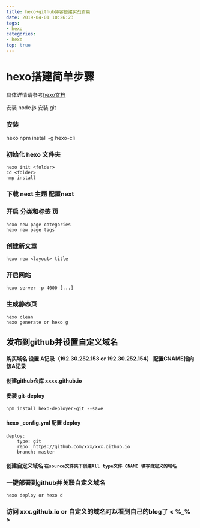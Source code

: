 ```yaml
---
title: hexo+github博客搭建实战首篇
date: 2019-04-01 10:26:23
tags: 
- hexo
categories:
- hexo 
top: true
---
```


# hexo搭建简单步骤

具体详情请参考[hexo文档](https://hexo.io/zh-cn/)

安装 node.js
安装 git
### 安装 
hexo npm install -g hexo-cli
### 初始化 hexo 文件夹 
```
hexo init <folder> 
cd <folder>
nmp install
```
### 下载 next 主题 配置next
### 开启 分类和标签 页 
```
hexo new page categories
hexo new page tags

```
### 创建新文章
```
hexo new <layout> title
```
### 开启网站
```
hexo server -p 4000 [...]
```
### 生成静态页
```
hexo clean
hexo generate or hexo g
```
## 发布到github并设置自定义域名
#### 购买域名 设置 A记录（192.30.252.153 or 192.30.252.154） 配置CNAME指向该A记录
#### 创建github仓库 xxxx.github.io
#### 安装 git-deploy
```
npm install hexo-deployer-git --save
```
#### hexo _config.yml 配置 deploy
```
deploy:
    type: git
    repo: https://github.com/xxx/xxx.github.io
    branch: master
```
#### 创建自定义域名 `在source文件夹下创建All type文件 CNAME 填写自定义的域名`
### 一键部署到github并关联自定义域名
```
hexo deploy or hexo d
```
### 访问 xxx.github.io or 自定义的域名可以看到自己的blog了 < %_% >




